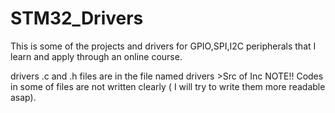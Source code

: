 # STM32_Drivers

This is some of the projects and drivers for GPIO,SPI,I2C peripherals that I learn and apply through an online course.

drivers .c and .h files are in the file named drivers >Src of Inc
NOTE!!
Codes in some of files are not written clearly ( I will try to write them more readable asap).

